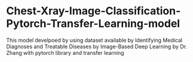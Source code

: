 # Chest-Xray-Image-Classification-Pytorch-Transfer-Learning-model
This model develpoed by using dataset available by Identifying Medical Diagnoses and Treatable Diseases by Image-Based Deep Learning by Dr. Zhang with pytorch library and transfer learning
